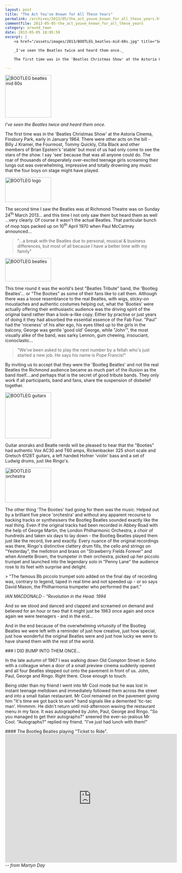 ```yaml
---
layout: post
title: "The Act You've Known for All These Years"
permalink: /archives/2013/05/the_act_youve_known_for_all_these_years.html
commentfile: 2013-05-05-the_act_youve_known_for_all_these_years
category: around_town
date: 2013-05-05 18:05:59
excerpt: |
    <a href="/assets/images/2013/BOOTLEG_beatles-mid-60s.jpg" title="See larger version of - BOOTLEG beatles mid 60s"><img src="/assets/images/2013/BOOTLEG_beatles-mid-60s_thumb.jpg" width="150" height="139" alt="BOOTLEG beatles mid 60s" class="photo right" /></a>

    _I've seen the Beatles twice and heard them once._

    The first time was in the 'Beatles Christmas Show' at the Astoria Cinema, Finsbury Park, early in January 1964. There were other acts on the bill - Billy J Kramer, the Fourmost, Tommy Quickly, Cilla Black and other members of Brian Epstein's 'stable' but  most of us had only come to see the stars of the show. I say 'see' because that was all anyone could do. The roar of thousands of desperately over-excited teenage girls screaming their lungs out was overwhelming, impressive and totally drowning any music that the four boys on stage might have played.

---
```


<a href="/assets/images/2013/BOOTLEG_beatles-mid-60s.jpg" title="See larger version of - BOOTLEG beatles mid 60s"><img src="/assets/images/2013/BOOTLEG_beatles-mid-60s_thumb.jpg" width="150" height="139" alt="BOOTLEG beatles mid 60s" class="photo right" /></a>

*I've seen the Beatles twice and heard them once.*

The first time was in the 'Beatles Christmas Show' at the Astoria Cinema, Finsbury Park, early in January 1964. There were other acts on the bill - Billy J Kramer, the Fourmost, Tommy Quickly, Cilla Black and other members of Brian Epstein's 'stable' but most of us had only come to see the stars of the show. I say 'see' because that was all anyone could do. The roar of thousands of desperately over-excited teenage girls screaming their lungs out was overwhelming, impressive and totally drowning any music that the four boys on stage might have played.

<a href="/assets/images/2013/BOOTLEG_logo.jpg" title="See larger version of - BOOTLEG logo"><img src="/assets/images/2013/BOOTLEG_logo_thumb.jpg" width="150" height="81" alt="BOOTLEG logo" class=" right" /></a>

The second time I saw the Beatles was at Richmond Theatre was on Sunday 24<sup>th</sup> March 2013... and this time I not only saw them but heard them as well ...very clearly. Of course it wasn't the actual Beatles. That particular bunch of mop tops packed up on 10<sup>th</sup> April 1970 when Paul McCartney announced...

> "...a break with the Beatles due to personal, musical & business differences, but most of all because I have a better time with my family"

<a href="/assets/images/2013/BOOTLEG_beatles.jpg" title="See larger version of - BOOTLEG beatles"><img src="/assets/images/2013/BOOTLEG_beatles_thumb.jpg" width="150" height="76" alt="BOOTLEG beatles" class="photo right" /></a>

This time round it was the world's best "Beatles Tribute" band, the 'Bootleg Beatles'... or "The Booties" as some of their fans like to call them. Although there was a loose resemblance to the real Beatles, with wigs, sticky-on moustaches and authentic costumes helping out, what the 'Booties' were actually offering their enthusiastic audience was the driving spirit of the original band rather than a look-a-like copy. Either by practise or just years of doing it they had absorbed the essential essence of the Fab Four. "Paul" had the 'niceness' of his alter ego, his eyes tilted up to the girls in the balcony, George was gentle 'good old' George, while "John'", the most visually alike of the band, was sarky Lennon, gum chewing, insouciant, iconoclastic...

> "We've been asked to play the next number by a fellah who's just started a new job. He says his name is Pope Francis!"

By inviting us to accept that they were the 'Bootleg Beatles' and not the real Beatles the Richmond audience became as much part of the illusion as the band itself....and perhaps that is the secret of good tribute bands. They only work if all participants, band and fans, share the suspension of disbelief together.

<div markdown="1" class="box">
<a href="/assets/images/2013/BOOTLEG_guitars.jpg" title="See larger version of - BOOTLEG guitars"><img src="/assets/images/2013/BOOTLEG_guitars_thumb.jpg" width="150" height="150" alt="BOOTLEG guitars" class="photo left" /></a>

Guitar anoraks and Beatle nerds will be pleased to hear that the "Booties" had authentic Vox AC30 and T60 amps, Rickenbacker 325 short scale and Gretsch 6128T guitars, a left handed Hofner 'violin' bass and a set of Ludwig drums, just like Ringo's.

</div>
<a href="/assets/images/2013/BOOTLEG_orchestra.jpg" title="See larger version of - BOOTLEG orchestra"><img src="/assets/images/2013/BOOTLEG_orchestra_thumb.jpg" width="150" height="114" alt="BOOTLEG orchestra" class="photo right" /></a>

The other thing 'The Booties' had going for them was the music. Helped out by a brilliant five piece 'orchestra' and without any apparent recourse to backing tracks or synthesisers the Bootleg Beatles sounded exactly like the real thing. Even if the original tracks had been recorded in Abbey Road with the help of George Martin, the London Philharmonic Orchestra, a choir of hundreds and taken six days to lay down - the Bootleg Beatles played them just like the record, live and exactly. Every nuance of the original recordings was there, Ringo's distinctive clattery drum fills, the cello and strings on "Yesterday", the mellotron and brass on "Strawberry Fields Forever" and when Annette Brown, the trumpeter in their orchestra, picked up her piccolo trumpet and launched into the legendary solo in "Penny Lane" the audience rose to its feet with surprise and delight.

<div markdown="1" class="box">
> "The famous Bb piccolo trumpet solo added on the final day of recording was, contrary to legend, taped in real time and not speeded up - or so says David Mason, the Philharmonia trumpeter who performed the part."

<cite>IAN MACDONALD - "Revolution in the Head. 1994</cite>

</div>
And so we stood and danced and clapped and screamed on demand and believed for an hour or two that it might just be 1963 once again and once again we were teenagers - and in the end...

And in the end because of the overwhelming virtuosity of the Bootleg Beatles we were left with a reminder of just how creative, just how special, just how wonderful the original Beatles were and just how lucky we were to have shared them with the rest of the world.

<div markdown="1" class="box">
### I DID BUMP INTO THEM ONCE...

In the late autumn of 1967 I was walking down Old Compton Street in Soho with a colleague when a door of a small preview cinema suddenly opened and all four Beatles stepped out onto the pavement in front of us. John, Paul, George and Ringo. Right there. Close enough to touch.

Being older than my friend I went into Mr Cool mode but he was lost in instant teenage meltdown and immediately followed them across the street and into a small Italian restaurant. Mr Cool remained on the pavement giving him "It's time we got back to work" hand signals like a demented 'tic-tac man'. Hmmmm. He didn't return until mid-afternoon waving the restaurant menu in my face. It was autographed by John, Paul, George and Ringo. "So you managed to get their autographs?" sneered the ever-so-jealous Mr Cool. "Autographs?" replied my friend. "I've just had lunch with them!"

</div>
<div markdown="1" class="box">
#### The Bootleg Beatles playing "Ticket to Ride".

<iframe width="560" height="420" src="https://www.youtube-nocookie.com/embed/CcK9QU0wlYY?rel=0" frameborder="0" allowfullscreen>
</iframe>
</div>
<cite>-- from Martyn Day</cite>
